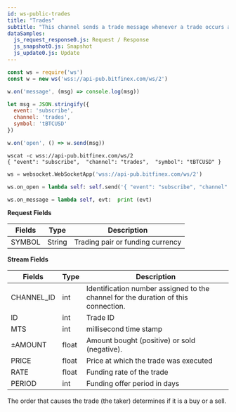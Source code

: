 ```yaml
---
id: ws-public-trades
title: "Trades"
subtitle: "This channel sends a trade message whenever a trade occurs at Bitfinex. It includes all the pertinent details of the trade, such as price, size and the time of execution. The channel can send funding trade data as well."
dataSamples:
  js_request_response0.js: Request / Response
  js_snapshot0.js: Snapshot
  js_update0.js: Update
---
```

```javascript [1590649447409000-javascript]
const ws = require('ws')
const w = new ws('wss://api-pub.bitfinex.com/ws/2')

w.on('message', (msg) => console.log(msg))

let msg = JSON.stringify({ 
  event: 'subscribe', 
  channel: 'trades', 
  symbol: 'tBTCUSD' 
})

w.on('open', () => w.send(msg))
```

```shell [1590649447409000-shell]
wscat -c wss://api-pub.bitfinex.com/ws/2
{ "event": "subscribe",  "channel": "trades",  "symbol": "tBTCUSD" }
```

```python [1590649447409000-python]
ws = websocket.WebSocketApp('wss://api-pub.bitfinex.com/ws/2')

ws.on_open = lambda self: self.send('{ "event": "subscribe", "channel": "trades", "symbol": "tBTCUSD"}')

ws.on_message = lambda self, evt:  print (evt)
```

**Request Fields**

Fields | Type | Description
--- | --- | ---
SYMBOL | String | Trading pair or funding currency

**Stream Fields**

Fields | Type | Description
--- | --- | ---
CHANNEL_ID | int | Identification number assigned to the channel for the duration of this connection.
ID | int | Trade ID
MTS  |  int  |  millisecond time stamp
±AMOUNT  |  float  |  Amount bought (positive) or sold (negative).
PRICE  |  float  |  Price at which the trade was executed
RATE | float | Funding rate of the trade
PERIOD | int | Funding offer period in days

The order that causes the trade (the taker) determines if it is a buy or a sell.
